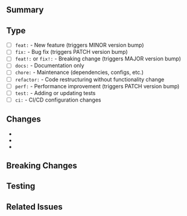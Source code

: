 <!--
⚠️ PR Title Format Required: type: description

Examples:
  - feat: add weather API integration → MINOR version bump
  - fix: correct coordinate parsing → PATCH version bump
  - feat!: restructure skill phases → MAJOR version bump
  - docs: update installation guide → no release
  - chore: update dependencies → no release

A GitHub Action validates your title format.
-->

## Summary

<!-- Brief description of what this PR accomplishes -->

## Type

<!-- Check ONE that applies to this PR -->

- [ ] `feat:` - New feature (triggers MINOR version bump)
- [ ] `fix:` - Bug fix (triggers PATCH version bump)
- [ ] `feat!:` or `fix!:` - Breaking change (triggers MAJOR version bump)
- [ ] `docs:` - Documentation only
- [ ] `chore:` - Maintenance (dependencies, configs, etc.)
- [ ] `refactor:` - Code restructuring without functionality change
- [ ] `perf:` - Performance improvement (triggers PATCH version bump)
- [ ] `test:` - Adding or updating tests
- [ ] `ci:` - CI/CD configuration changes

## Changes

<!-- List the key changes in this PR -->

-
-
-

## Breaking Changes

<!-- If this is a breaking change (feat! or fix!), describe what breaks and migration path -->

## Testing

<!-- How was this tested? -->

## Related Issues

<!-- Link related issues: fixes #123, closes #456, relates to #789 -->
